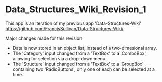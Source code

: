 # Data_Structures_Wiki_Revision_1
This app is an iteration of my previous app 'Data-Structures-Wiki' https://github.com/FrancisSullivan/Data-Structures-Wiki/

Major changes made for this revision:
- Data is now stored in an object list, instead of a two-dimesional array.
- The 'Category' input changed from a 'TextBox' to a 'ComboBox', allowing for selection via a drop-down    menu.
- The 'Structure' input changed from a 'TextBox' to a 'GroupBox' containing two 'RadioButtons', only one of each can be selected at a time.
